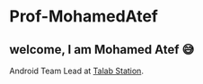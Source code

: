 # Prof-MohamedAtef
## welcome, I am Mohamed Atef :sweat_smile:

Android Team Lead at [Talab Station](https://play.google.com/store/apps/details?id=mo.atef.talab.station.client).


